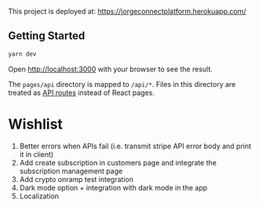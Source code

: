 This project is deployed at: https://jorgeconnectplatform.herokuapp.com/

## Getting Started

```bash
yarn dev
```

Open [http://localhost:3000](http://localhost:3000) with your browser to see the result.

The `pages/api` directory is mapped to `/api/*`. Files in this directory are treated as [API routes](https://nextjs.org/docs/api-routes/introduction) instead of React pages.

# Wishlist

1. Better errors when APIs fail (i.e. transmit stripe API error body and print it in client)
1. Add create subscription in customers page and integrate the subscription management page
1. Add crypto onramp test integration
1. Dark mode option + integration with dark mode in the app
1. Localization
